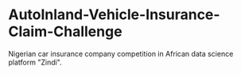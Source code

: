 # AutoInland-Vehicle-Insurance-Claim-Challenge
Nigerian car insurance company competition in African data science platform "Zindi".
